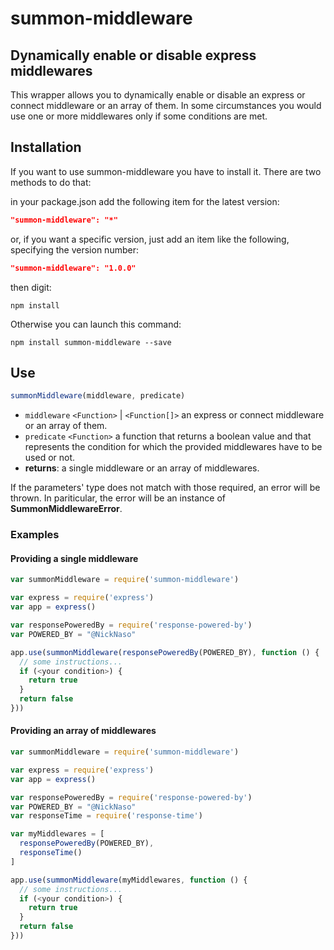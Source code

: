# summon-middleware

## Dynamically enable or disable express middlewares

This wrapper allows you to dynamically enable or disable an express or connect
middleware or an array of them.
In some circumstances you would use one or more middlewares only if some
conditions are met.

## Installation

If you want to use summon-middleware you have to install it.
There are two methods to do that:

in your package.json add the following item for the latest version:

```json
"summon-middleware": "*"
```

or, if you want a specific version, just add an item like the following,
specifying the version number:

```json
"summon-middleware": "1.0.0"
```

then digit:

```console
npm install
```

Otherwise you can launch this command:

```console
npm install summon-middleware --save
```

## Use

```javascript
summonMiddleware(middleware, predicate)
```

- `middleware` `<Function>` | `<Function[]>` an express or connect middleware or an array of them.
- `predicate` `<Function>` a function that returns a boolean value
and that represents the condition for which the provided middlewares
have to be used or not.
- **returns**: a single middleware or an array of middlewares.

If the parameters' type does not match with those required, an error will be
thrown. In pariticular, the error will be an
instance of **SummonMiddlewareError**.

### Examples

#### Providing a single middleware

```javascript
var summonMiddleware = require('summon-middleware')

var express = require('express')
var app = express()

var responsePoweredBy = require('response-powered-by')
var POWERED_BY = "@NickNaso"

app.use(summonMiddleware(responsePoweredBy(POWERED_BY), function () {
  // some instructions...
  if (<your condition>) {
    return true
  }
  return false
}))
```

#### Providing an array of middlewares

```javascript
var summonMiddleware = require('summon-middleware')

var express = require('express')
var app = express()

var responsePoweredBy = require('response-powered-by')
var POWERED_BY = "@NickNaso"
var responseTime = require('response-time')

var myMiddlewares = [
  responsePoweredBy(POWERED_BY),
  responseTime()
]

app.use(summonMiddleware(myMiddlewares, function () {
  // some instructions...
  if (<your condition>) {
    return true
  }
  return false
}))
```